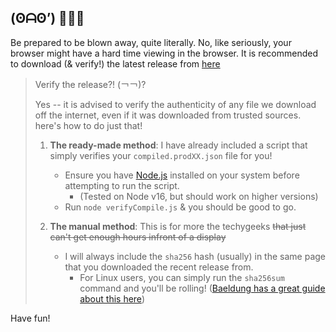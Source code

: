 ## (ʘᗩʘ’) 🧨💥💥

Be prepared to be blown away, quite literally. No, like seriously, your browser might have a hard time viewing in the browser. It is recommended to download (& verify!) the latest release from [here](www.google.com)

> Verify the release?! (￢￢)?
> 
> Yes -- it is advised to verify the authenticity of any file we download off the internet, even if it was downloaded from trusted sources. here's 
> how to do just that!
> 
> 1. **The ready-made method**: I have already included a script that simply verifies your `compiled.prodXX.json` file for you!
> 		- Ensure you have [Node.js](https://nodejs.org/en/download) installed on your system before attempting to run the script.
> 			- (Tested on Node v16, but should work on higher versions)
> 		- Run `node verifyCompile.js` & you should be good to go.
> 		
> 2. **The manual method**: This is for more the techygeeks ~~that just can't get enough hours infront of a display~~
> 		- I will always include the `sha256` hash (usually) in the same page that you downloaded the recent release from.
> 			- For Linux users, you can simply run the `sha256sum` command and you'll be rolling! ([Baeldung has a great guide about this here](https://www.baeldung.com/linux/sha-256-from-command-line))

Have fun!
